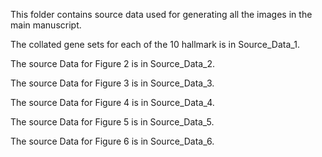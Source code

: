 This folder contains source data used for generating all the images in the main manuscript.

The collated gene sets for each of the 10 hallmark is in Source_Data_1.

The source Data for Figure 2 is in Source_Data_2.

The source Data for Figure 3 is in Source_Data_3.

The source Data for Figure 4 is in Source_Data_4.

The source Data for Figure 5 is in Source_Data_5.

The source Data for Figure 6 is in Source_Data_6.
